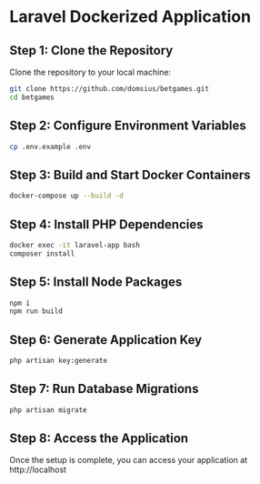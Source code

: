 # Laravel Dockerized Application

## Step 1: Clone the Repository

Clone the repository to your local machine:

```sh
git clone https://github.com/domsius/betgames.git
cd betgames
```

## Step 2: Configure Environment Variables

```sh
cp .env.example .env
```

## Step 3: Build and Start Docker Containers

```sh
docker-compose up --build -d
```

## Step 4: Install PHP Dependencies

```sh
docker exec -it laravel-app bash
composer install
```
## Step 5: Install Node Packages

```sh
npm i
npm run build
```

## Step 6: Generate Application Key

```sh
php artisan key:generate
```

## Step 7: Run Database Migrations

```sh
php artisan migrate
```

## Step 8: Access the Application

Once the setup is complete, you can access your application at http://localhost
